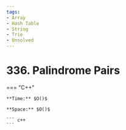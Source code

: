```yaml
---
tags:
- Array
- Hash Table
- String
- Trie
- Unsolved
---
```



# 336. Palindrome Pairs

=== "C++"

    **Time:** $O()$

    **Space:** $O()$

    ``` c++
    ```